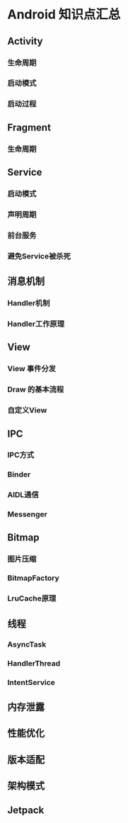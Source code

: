 # Android 知识点汇总

## Activity
### 生命周期
### 启动模式
### 启动过程

## Fragment
### 生命周期

## Service
### 启动模式
### 声明周期
### 前台服务
### 避免Service被杀死

## 消息机制
### Handler机制
### Handler工作原理

## View
### View 事件分发
### Draw 的基本流程
### 自定义View

## IPC
### IPC方式
### Binder
### AIDL通信
### Messenger

## Bitmap
### 图片压缩
### BitmapFactory
### LruCache原理

## 线程
### AsyncTask
### HandlerThread
### IntentService

## 内存泄露

## 性能优化

## 版本适配

## 架构模式

## Jetpack
